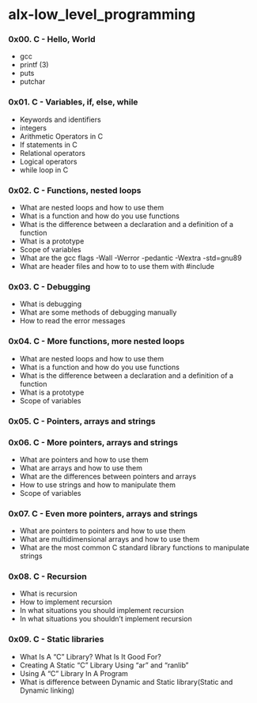 # alx-low_level_programming

### 0x00. C - Hello, World

- gcc
- printf (3)
- puts
- putchar

### 0x01. C - Variables, if, else, while

- Keywords and identifiers
- integers
- Arithmetic Operators in C
- If statements in C
- Relational operators
- Logical operators
- while loop in C

### 0x02. C - Functions, nested loops

- What are nested loops and how to use them
- What is a function and how do you use functions
- What is the difference between a declaration and a definition of a function
- What is a prototype
- Scope of variables
- What are the gcc flags -Wall -Werror -pedantic -Wextra -std=gnu89
- What are header files and how to to use them with #include

### 0x03. C - Debugging

- What is debugging
- What are some methods of debugging manually
- How to read the error messages

### 0x04. C - More functions, more nested loops

- What are nested loops and how to use them
- What is a function and how do you use functions
- What is the difference between a declaration and a definition of a function
- What is a prototype
- Scope of variables

### 0x05. C - Pointers, arrays and strings

### 0x06. C - More pointers, arrays and strings

- What are pointers and how to use them
- What are arrays and how to use them
- What are the differences between pointers and arrays
- How to use strings and how to manipulate them
- Scope of variables

### 0x07. C - Even more pointers, arrays and strings

- What are pointers to pointers and how to use them
- What are multidimensional arrays and how to use them
- What are the most common C standard library functions to manipulate strings

### 0x08. C - Recursion

- What is recursion
- How to implement recursion
- In what situations you should implement recursion
- In what situations you shouldn’t implement recursion

### 0x09. C - Static libraries

- What Is A “C” Library? What Is It Good For?
- Creating A Static “C” Library Using “ar” and “ranlib”
- Using A “C” Library In A Program
- What is difference between Dynamic and Static library(Static and Dynamic linking)
